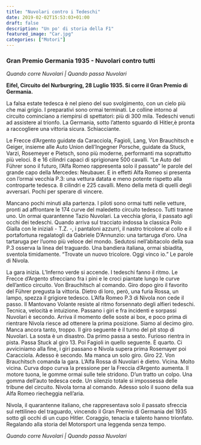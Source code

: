```yaml
---
title: "Nuvolari contro i Tedeschi"
date: 2019-02-02T15:53:03+01:00
draft: false
description: "Un po' di storia della F1"
featured_image: "Car.jpg"
categories: ["Motori"]
---
```


### Gran Premio Germania 1935 - Nuvolari contro tutti

*Quando corre Nuvolari | Quando passa Nuvolari*

**Eifel, Circuito del Nurburgring, 28 Luglio 1935. Si corre il Gran Premio di Germania.** 

La falsa estate tedesca è nel pieno del suo svolgimento, con un cielo più che mai grigio. I preparativi sono ormai terminati. Le colline intorno al circuito cominciano a riempirsi di spettatori: più di 300 mila. Tedeschi venuti ad assistere al trionfo.
La Germania, sotto l’attento sguardo di Hitler,è pronta a raccogliere una vittoria sicura. Schiacciante. 

Le Frecce d’Argento guidate da Caracciola, Fagioli, Lang, Von Brauchitsch e Geiger, insieme alle Auto Union dell’Ingegner Porsche, guidate da Stuck, Varzi, Rosemeyer e Pietsch, sono più moderne, performanti ma soprattutto più veloci. 8 e 16 cilindri capaci di sprigionare 500 cavalli. 
“Le Auto del Führer sono il futuro, l’Alfa Romeo rappresenta solo il passato” le parole del grande capo della Mercedes: Neubauer. 
E in effetti Alfa Romeo si presenta con l’ormai vecchia P.3: una vettura datata e meno potente rispetto alla controparte tedesca. 8 cilindri e 225 cavalli. Meno della metà di quelli degli avversari. Pochi per sperare di vincere. 

Mancano pochi minuti alla partenza. I piloti sono ormai tutti nelle vetture, pronti ad affrontare le 174 curve del maledetto circuito tedesco. Tutti tranne uno. Un ormai quarantenne Tazio Nuvolari. La vecchia gloria, il passato agli occhi dei tedeschi. 
Quando arriva sul tracciato indossa la classica Polo Gialla con le iniziali - T.Z. -, i pantaloni azzurri, il nastro tricolore al collo e il portafortuna regalatogli da Gabriele D’Annunzio: una tartaruga d’oro. Una tartaruga per l’uomo più veloce del mondo. 
Sedutosi nell’abitacolo della sua P.3 osserva la linea del traguardo. Una bandiera italiana, ormai sbiadita, sventola timidamente. 
“Trovate un nuovo tricolore. Oggi vinco io.” Le parole di Nivola.

La gara inizia. L’Inferno verde si accende. 
I tedeschi fanno il ritmo.  Le Frecce d’Argento sfrecciano fra i pini e le croci piantate lungo le curve dell’antico circuito. Von Brauchitsch al comando. Giro dopo giro il favorito del Führer pregusta la vittoria. 
Dietro di loro, però, una furia Rossa, un lampo, spezza il grigiore tedesco. L’Alfa Romeo P.3 di Nivola non cede il passo. 
Il Mantovano Volante resiste al ritmo forsennato degli alfieri tedeschi. Tecnica, velocità e intuizione. 
Passano i giri e fra incidenti e sorpassi Nuvolari è secondo. Arriva il momento delle soste ai box, e poco prima di rientrare Nivola riesce ad ottenere la prima posizione. Siamo al decimo giro. Manca ancora tanto, troppo. 
Il giro seguente è il turno del pit stop di Nuvolari. La sosta è un disastro. Da primo passa a sesto. 
Furioso rientra in pista. 
Passa Stuck al giro 13. Poi Fagioli in quello seguente. È quarto. 
Ci avviciniamo alla fine, i giri passano e Nivola supera prima Rosemayer poi Caracciola. Adesso è secondo. 
Ma manca un solo giro. 
Giro 22. Von Brauchitsch comanda la gara. L’Alfa Rossa di Nuvolari è dietro. Vicina. Molto vicina. Curva dopo curva la pressione per la Freccia d’Argento aumenta. Il motore tuona, le gomme ormai sulle tele stridono. 
D’un tratto un colpo. Una gomma dell’auto tedesca cede. Un silenzio totale si impossessa delle tribune del circuito.
Nivola torna al comando. Adesso solo il suono della sua Alfa Romeo riecheggia nell’aria. 

Nivola, il quarantenne italiano, che rappresentava solo il passato sfreccia sul rettilineo del traguardo, vincendo il Gran Premio di Germania del 1935 sotto gli occhi di un cupo Hitler.
Coraggio, tenacia e talento hanno trionfato. Regalando alla storia del Motorsport una leggenda senza tempo. 

*Quando corre Nuvolari | Quando passa Nuvolari*
